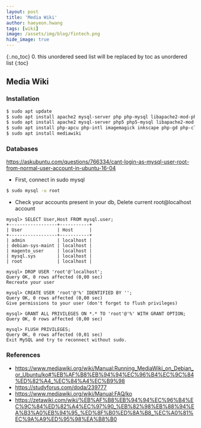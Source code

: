 ```yaml
---
layout: post
title: 'Media Wiki' 
author: haeyeon.hwang
tags: [wiki]
image: /assets/img/blog/fintech.png
hide_image: true
---
```


{:.no_toc}
0. this unordered seed list will be replaced by toc as unordered list
{:toc}

## Media Wiki
### Installation

~~~bash
$ sudo apt update
$ sudo apt install apache2 mysql-server php php-mysql libapache2-mod-php php-xml php-mbstring
$ sudo apt install apache2 mysql-server php5 php5-mysql libapache2-mod-php5
$ sudo apt install php-apcu php-intl imagemagick inkscape php-gd php-cli php-curl git
$ sudo apt install mediawiki
~~~

### Databases

https://askubuntu.com/questions/766334/cant-login-as-mysql-user-root-from-normal-user-account-in-ubuntu-16-04

* First, connect in sudo mysql

~~~bash
$ sudo mysql -u root
~~~

* Check your accounts present in your db, Delete current root@localhost account

~~~console
mysql> SELECT User,Host FROM mysql.user;
+------------------+-----------+
| User             | Host      |
+------------------+-----------+
| admin            | localhost |
| debian-sys-maint | localhost |
| magento_user     | localhost |
| mysql.sys        | localhost |
| root             | localhost |

mysql> DROP USER 'root'@'localhost';
Query OK, 0 rows affected (0,00 sec)
Recreate your user

mysql> CREATE USER 'root'@'%' IDENTIFIED BY '';
Query OK, 0 rows affected (0,00 sec)
Give permissions to your user (don't forget to flush privileges)

mysql> GRANT ALL PRIVILEGES ON *.* TO 'root'@'%' WITH GRANT OPTION;
Query OK, 0 rows affected (0,00 sec)

mysql> FLUSH PRIVILEGES;
Query OK, 0 rows affected (0,01 sec)
Exit MySQL and try to reconnect without sudo.
~~~

### References

* https://www.mediawiki.org/wiki/Manual:Running_MediaWiki_on_Debian_or_Ubuntu/ko#%EB%AF%B8%EB%94%94%EC%96%B4%EC%9C%84%ED%82%A4_%EC%84%A4%EC%B9%98
* https://studyforus.com/doda/239777
* https://www.mediawiki.org/wiki/Manual:FAQ/ko
* https://zetawiki.com/wiki/%EB%AF%B8%EB%94%94%EC%96%B4%EC%9C%84%ED%82%A4%EC%97%90_%EB%82%98%EB%88%94%EA%B3%A0%EB%94%95_%ED%8F%B0%ED%8A%B8_%EC%A0%81%EC%9A%A9%ED%95%98%EA%B8%B0